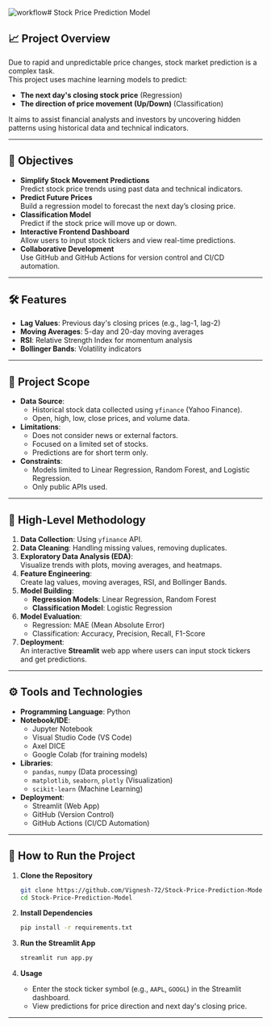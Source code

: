 ![workflow](https://github.com/user-attachments/assets/aa50a3d1-3fe6-4d5e-ab44-c92b8c35e529)# Stock Price Prediction Model

## 📈 Project Overview
Due to rapid and unpredictable price changes, stock market prediction is a complex task.  
This project uses machine learning models to predict:
- **The next day's closing stock price** (Regression)
- **The direction of price movement (Up/Down)** (Classification)  

It aims to assist financial analysts and investors by uncovering hidden patterns using historical data and technical indicators.

---

## 🎯 Objectives
- **Simplify Stock Movement Predictions**  
Predict stock price trends using past data and technical indicators.
- **Predict Future Prices**  
Build a regression model to forecast the next day’s closing price.
- **Classification Model**  
Predict if the stock price will move up or down.
- **Interactive Frontend Dashboard**  
Allow users to input stock tickers and view real-time predictions.
- **Collaborative Development**  
Use GitHub and GitHub Actions for version control and CI/CD automation.

---

## 🛠 Features
- **Lag Values**: Previous day's closing prices (e.g., lag-1, lag-2)
- **Moving Averages**: 5-day and 20-day moving averages
- **RSI**: Relative Strength Index for momentum analysis
- **Bollinger Bands**: Volatility indicators

---

## 📌 Project Scope
- **Data Source**:  
  - Historical stock data collected using `yfinance` (Yahoo Finance).
  - Open, high, low, close prices, and volume data.
- **Limitations**:
  - Does not consider news or external factors.
  - Focused on a limited set of stocks.
  - Predictions are for short term only.
- **Constraints**:
  - Models limited to Linear Regression, Random Forest, and Logistic Regression.
  - Only public APIs used.

---

## 🧩 High-Level Methodology

1. **Data Collection**: Using `yfinance` API.
2. **Data Cleaning**: Handling missing values, removing duplicates.
3. **Exploratory Data Analysis (EDA)**:  
   Visualize trends with plots, moving averages, and heatmaps.
4. **Feature Engineering**:  
   Create lag values, moving averages, RSI, and Bollinger Bands.
5. **Model Building**:  
   - **Regression Models**: Linear Regression, Random Forest
   - **Classification Model**: Logistic Regression
6. **Model Evaluation**:
   - Regression: MAE (Mean Absolute Error)
   - Classification: Accuracy, Precision, Recall, F1-Score
7. **Deployment**:  
   An interactive **Streamlit** web app where users can input stock tickers and get predictions.

---

## ⚙️ Tools and Technologies
- **Programming Language**: Python
- **Notebook/IDE**:
  - Jupyter Notebook
  - Visual Studio Code (VS Code)
  - Axel DICE
  - Google Colab (for training models)
- **Libraries**:
  - `pandas`, `numpy` (Data processing)
  - `matplotlib`, `seaborn`, `plotly` (Visualization)
  - `scikit-learn` (Machine Learning)
- **Deployment**:
  - Streamlit (Web App)
  - GitHub (Version Control)
  - GitHub Actions (CI/CD Automation)

---

## 🚀 How to Run the Project

1. **Clone the Repository**
   ```bash
   git clone https://github.com/Vignesh-72/Stock-Price-Prediction-Model.git
   cd Stock-Price-Prediction-Model
   ```

2. **Install Dependencies**
   ```bash
   pip install -r requirements.txt
   ```

3. **Run the Streamlit App**
   ```bash
   streamlit run app.py
   ```

4. **Usage**
   - Enter the stock ticker symbol (e.g., `AAPL`, `GOOGL`) in the Streamlit dashboard.
   - View predictions for price direction and next day's closing price.

---
